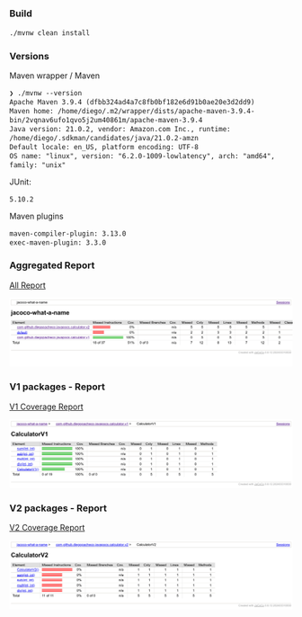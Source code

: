 ### Build 
```bash
./mvnw clean install 
```
### Versions
Maven wrapper / Maven
```
❯ ./mvnw --version
Apache Maven 3.9.4 (dfbb324ad4a7c8fb0bf182e6d91b0ae20e3d2dd9)
Maven home: /home/diego/.m2/wrapper/dists/apache-maven-3.9.4-bin/2vqnav6ufo1qvo5j2um40861m/apache-maven-3.9.4
Java version: 21.0.2, vendor: Amazon.com Inc., runtime: /home/diego/.sdkman/candidates/java/21.0.2-amzn
Default locale: en_US, platform encoding: UTF-8
OS name: "linux", version: "6.2.0-1009-lowlatency", arch: "amd64", family: "unix"
```
JUnit:
```
5.10.2
```
Maven plugins
```
maven-compiler-plugin: 3.13.0
exec-maven-plugin: 3.3.0

```

### Aggregated Report

<a href="https://htmlpreview.github.io/?https://github.com/diegopacheco/java-pocs/blob/master/pocs/jacoco-what-a-name/site/jacoco/index.html">All Report</a>

<img src="all-coverage.png" />

### V1 packages - Report

<a href="https://htmlpreview.github.io/?https://github.com/diegopacheco/java-pocs/blob/master/pocs/jacoco-what-a-name/site/jacoco/com.github.diegopacheco.javapocs.calculator.v1/CalculatorV1.html">V1 Coverage Report</a>

<img src="v1-coverage.png" />

### V2 packages - Report

<a href="https://htmlpreview.github.io/?https://github.com/diegopacheco/java-pocs/blob/master/pocs/jacoco-what-a-name/site/jacoco/com.github.diegopacheco.javapocs.calculator.v2/CalculatorV2.html">V2 Coverage Report</a>

<img src="v2-coverage.png" />